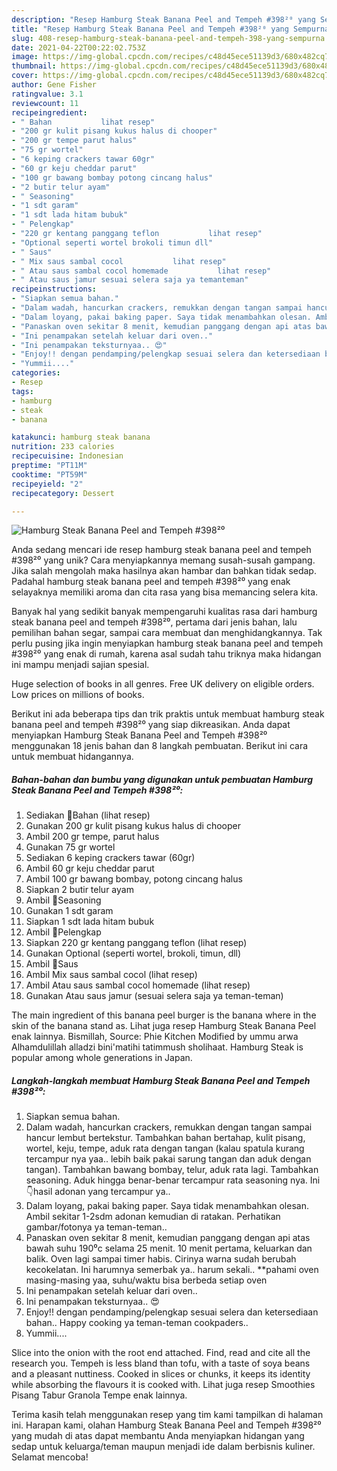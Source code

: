 ```yaml
---
description: "Resep Hamburg Steak Banana Peel and Tempeh #398²⁰ yang Sempurna"
title: "Resep Hamburg Steak Banana Peel and Tempeh #398²⁰ yang Sempurna"
slug: 408-resep-hamburg-steak-banana-peel-and-tempeh-398-yang-sempurna
date: 2021-04-22T00:22:02.753Z
image: https://img-global.cpcdn.com/recipes/c48d45ece51139d3/680x482cq70/hamburg-steak-banana-peel-and-tempeh-398-foto-resep-utama.jpg
thumbnail: https://img-global.cpcdn.com/recipes/c48d45ece51139d3/680x482cq70/hamburg-steak-banana-peel-and-tempeh-398-foto-resep-utama.jpg
cover: https://img-global.cpcdn.com/recipes/c48d45ece51139d3/680x482cq70/hamburg-steak-banana-peel-and-tempeh-398-foto-resep-utama.jpg
author: Gene Fisher
ratingvalue: 3.1
reviewcount: 11
recipeingredient:
- " Bahan           lihat resep"
- "200 gr kulit pisang kukus halus di chooper"
- "200 gr tempe parut halus"
- "75 gr wortel"
- "6 keping crackers tawar 60gr"
- "60 gr keju cheddar parut"
- "100 gr bawang bombay potong cincang halus"
- "2 butir telur ayam"
- " Seasoning"
- "1 sdt garam"
- "1 sdt lada hitam bubuk"
- " Pelengkap"
- "220 gr kentang panggang teflon           lihat resep"
- "Optional seperti wortel brokoli timun dll"
- " Saus"
- " Mix saus sambal cocol           lihat resep"
- " Atau saus sambal cocol homemade           lihat resep"
- " Atau saus jamur sesuai selera saja ya temanteman"
recipeinstructions:
- "Siapkan semua bahan."
- "Dalam wadah, hancurkan crackers, remukkan dengan tangan sampai hancur lembut bertekstur. Tambahkan bahan bertahap, kulit pisang, wortel, keju, tempe, aduk rata dengan tangan (kalau spatula kurang tercampur nya yaa.. lebih baik pakai sarung tangan dan aduk dengan tangan). Tambahkan bawang bombay, telur, aduk rata lagi. Tambahkan seasoning. Aduk hingga benar-benar tercampur rata seasoning nya. Ini 👇hasil adonan yang tercampur ya.."
- "Dalam loyang, pakai baking paper. Saya tidak menambahkan olesan. Ambil sekitar 1-2sdm adonan kemudian di ratakan. Perhatikan gambar/fotonya ya teman-teman.."
- "Panaskan oven sekitar 8 menit, kemudian panggang dengan api atas bawah suhu 190⁰c selama 25 menit. 10 menit pertama, keluarkan dan balik. Oven lagi sampai timer habis. Cirinya warna sudah berubah kecokelatan. Ini harumnya semerbak ya.. harum sekali.. **pahami oven masing-masing yaa, suhu/waktu bisa berbeda setiap oven"
- "Ini penampakan setelah keluar dari oven.."
- "Ini penampakan teksturnyaa.. 😍"
- "Enjoy!! dengan pendamping/pelengkap sesuai selera dan ketersediaan bahan.. Happy cooking ya teman-teman cookpaders.."
- "Yummii...."
categories:
- Resep
tags:
- hamburg
- steak
- banana

katakunci: hamburg steak banana 
nutrition: 233 calories
recipecuisine: Indonesian
preptime: "PT11M"
cooktime: "PT59M"
recipeyield: "2"
recipecategory: Dessert

---
```



![Hamburg Steak Banana Peel and Tempeh #398²⁰](https://img-global.cpcdn.com/recipes/c48d45ece51139d3/680x482cq70/hamburg-steak-banana-peel-and-tempeh-398-foto-resep-utama.jpg)

Anda sedang mencari ide resep hamburg steak banana peel and tempeh #398²⁰ yang unik? Cara menyiapkannya memang susah-susah gampang. Jika salah mengolah maka hasilnya akan hambar dan bahkan tidak sedap. Padahal hamburg steak banana peel and tempeh #398²⁰ yang enak selayaknya memiliki aroma dan cita rasa yang bisa memancing selera kita.

Banyak hal yang sedikit banyak mempengaruhi kualitas rasa dari hamburg steak banana peel and tempeh #398²⁰, pertama dari jenis bahan, lalu pemilihan bahan segar, sampai cara membuat dan menghidangkannya. Tak perlu pusing jika ingin menyiapkan hamburg steak banana peel and tempeh #398²⁰ yang enak di rumah, karena asal sudah tahu triknya maka hidangan ini mampu menjadi sajian spesial.

Huge selection of books in all genres. Free UK delivery on eligible orders. Low prices on millions of books.


Berikut ini ada beberapa tips dan trik praktis untuk membuat hamburg steak banana peel and tempeh #398²⁰ yang siap dikreasikan. Anda dapat menyiapkan Hamburg Steak Banana Peel and Tempeh #398²⁰ menggunakan 18 jenis bahan dan 8 langkah pembuatan. Berikut ini cara untuk membuat hidangannya.

<!--inarticleads1-->

##### Bahan-bahan dan bumbu yang digunakan untuk pembuatan Hamburg Steak Banana Peel and Tempeh #398²⁰:

1. Sediakan  🍒Bahan           (lihat resep)
1. Gunakan 200 gr kulit pisang kukus halus di chooper
1. Ambil 200 gr tempe, parut halus
1. Gunakan 75 gr wortel
1. Sediakan 6 keping crackers tawar (60gr)
1. Ambil 60 gr keju cheddar parut
1. Ambil 100 gr bawang bombay, potong cincang halus
1. Siapkan 2 butir telur ayam
1. Ambil  🍒Seasoning
1. Gunakan 1 sdt garam
1. Siapkan 1 sdt lada hitam bubuk
1. Ambil  🍒Pelengkap
1. Siapkan 220 gr kentang panggang teflon           (lihat resep)
1. Gunakan Optional (seperti wortel, brokoli, timun, dll)
1. Ambil  🍒Saus
1. Ambil  Mix saus sambal cocol           (lihat resep)
1. Ambil  Atau saus sambal cocol homemade           (lihat resep)
1. Gunakan  Atau saus jamur (sesuai selera saja ya teman-teman)


The main ingredient of this banana peel burger is the banana where in the skin of the banana stand as. Lihat juga resep Hamburg Steak Banana Peel enak lainnya. Bismillah, Source: Phie Kitchen Modified by ummu arwa Alhamdulillah alladzi bini&#39;matihi tatimmush sholihaat. Hamburg Steak is popular among whole generations in Japan. 

<!--inarticleads2-->

##### Langkah-langkah membuat Hamburg Steak Banana Peel and Tempeh #398²⁰:

1. Siapkan semua bahan.
1. Dalam wadah, hancurkan crackers, remukkan dengan tangan sampai hancur lembut bertekstur. Tambahkan bahan bertahap, kulit pisang, wortel, keju, tempe, aduk rata dengan tangan (kalau spatula kurang tercampur nya yaa.. lebih baik pakai sarung tangan dan aduk dengan tangan). Tambahkan bawang bombay, telur, aduk rata lagi. Tambahkan seasoning. Aduk hingga benar-benar tercampur rata seasoning nya. Ini 👇hasil adonan yang tercampur ya..
1. Dalam loyang, pakai baking paper. Saya tidak menambahkan olesan. Ambil sekitar 1-2sdm adonan kemudian di ratakan. Perhatikan gambar/fotonya ya teman-teman..
1. Panaskan oven sekitar 8 menit, kemudian panggang dengan api atas bawah suhu 190⁰c selama 25 menit. 10 menit pertama, keluarkan dan balik. Oven lagi sampai timer habis. Cirinya warna sudah berubah kecokelatan. Ini harumnya semerbak ya.. harum sekali.. **pahami oven masing-masing yaa, suhu/waktu bisa berbeda setiap oven
1. Ini penampakan setelah keluar dari oven..
1. Ini penampakan teksturnyaa.. 😍
1. Enjoy!! dengan pendamping/pelengkap sesuai selera dan ketersediaan bahan.. Happy cooking ya teman-teman cookpaders..
1. Yummii....


Slice into the onion with the root end attached. Find, read and cite all the research you. Tempeh is less bland than tofu, with a taste of soya beans and a pleasant nuttiness. Cooked in slices or chunks, it keeps its identity while absorbing the flavours it is cooked with. Lihat juga resep Smoothies Pisang Tabur Granola Tempe enak lainnya. 

Terima kasih telah menggunakan resep yang tim kami tampilkan di halaman ini. Harapan kami, olahan Hamburg Steak Banana Peel and Tempeh #398²⁰ yang mudah di atas dapat membantu Anda menyiapkan hidangan yang sedap untuk keluarga/teman maupun menjadi ide dalam berbisnis kuliner. Selamat mencoba!
